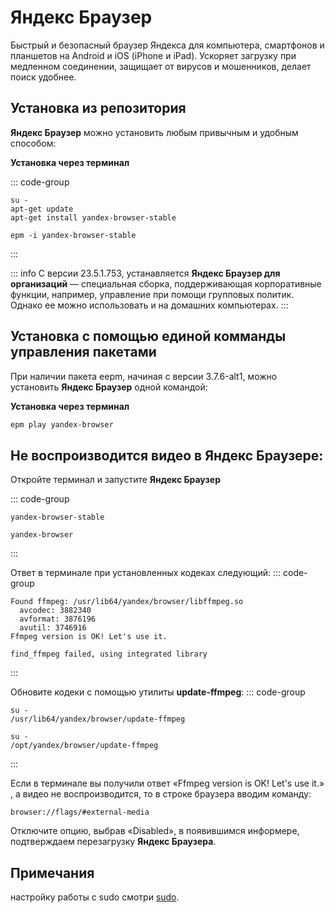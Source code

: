 # Яндекс Браузер

Быстрый и безопасный браузер Яндекса для компьютера, смартфонов и планшетов на Android и iOS (iPhone и iPad). Ускоряет загрузку при медленном соединении, защищает от вирусов и мошенников, делает поиск удобнее.

## Установка из репозитория <Badge type="warning" text="sysphus" /> <Badge type="warning" text="p10" />

**Яндекс Браузер** можно установить любым привычным и удобным способом:

**Установка через терминал**

::: code-group

```bash[apt-get]
su -
apt-get update
apt-get install yandex-browser-stable
```
```bash[epm]
epm -i yandex-browser-stable
```

:::

::: info
C версии 23.5.1.753, устанавляется **Яндекс Браузер для организаций** — специальная сборка, поддерживающая корпоративные функции, например, управление при помощи групповых политик. Однако ее можно использовать и на домашних компьютерах.
:::


## Установка c помощью единой комманды управления пакетами 

При наличии пакета eepm, начиная с версии 3.7.6-alt1, можно установить **Яндекс Браузер** одной командой:

**Установка через терминал**

```bash
epm play yandex-browser
```

## Не воспроизводится видео в Яндекс Браузере: 

Откройте терминал и запустите **Яндекс Браузер** 

::: code-group

```bash[sysphus]
yandex-browser-stable
```
```bash[epm play]
yandex-browser
```
:::

Ответ в терминале при установленных кодеках следующий:
::: code-group
```bash[Успешно]
Found ffmpeg: /usr/lib64/yandex/browser/libffmpeg.so
  avcodec: 3882340
  avformat: 3876196
  avutil: 3746916
Ffmpeg version is OK! Let's use it.
```
```bash[Ошибка]
find_ffmpeg failed, using integrated library
```
:::

Обновите кодеки с помощью утилиты **update-ffmpeg**:
::: code-group
```bash[sysphus]
su -
/usr/lib64/yandex/browser/update-ffmpeg
```
```bash[epm play]
su -
/opt/yandex/browser/update-ffmpeg
```
:::

Если в терминале вы получили ответ «Ffmpeg version is OK! Let's use it.» , а видео не воспроизводится, то в строке браузера вводим команду:

```
browser://flags/#external-media
```

Отключите опцию, выбрав «Disabled», в появившимся информере, подтверждаем перезагрузку **Яндекс Браузера**.

## Примечания

настройку работы с sudo смотри [sudo](https://www.altlinux.org/Яндекс_Браузер).